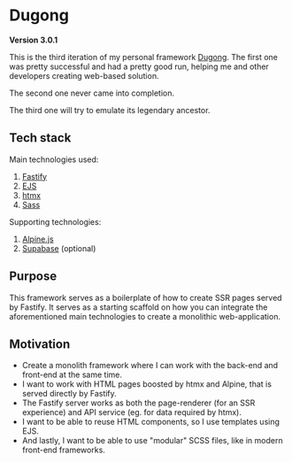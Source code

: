# Dugong

**Version 3.0.1**

This is the third iteration of my personal framework [Dugong](https://code.google.com/archive/p/dugong/). The first one was pretty successful and had a pretty good run, helping me and other developers creating web-based solution.

The second one never came into completion.

The third one will try to emulate its legendary ancestor.

## Tech stack
Main technologies used:
1. [Fastify](https://fastify.dev/)
2. [EJS](https://ejs.co/)
3. [htmx](https://htmx.org/)
4. [Sass](https://sass-lang.com/)

Supporting technologies:
1. [Alpine.js](https://alpinejs.dev/)
2. [Supabase](https://supabase.com/) (optional)

## Purpose
This framework serves as a boilerplate of how to create SSR pages served by Fastify.
It serves as a starting scaffold on how you can integrate the aforementioned main technologies to create a monolithic web-application.

## Motivation
- Create a monolith framework where I can work with the back-end and front-end at the same time.
- I want to work with HTML pages boosted by htmx and Alpine, that is served directly by Fastify.
- The Fastify server works as both the page-renderer (for an SSR experience) and API service (eg. for data required by htmx).
- I want to be able to reuse HTML components, so I use templates using EJS.
- And lastly, I want to be able to use "modular" SCSS files, like in modern front-end frameworks.
